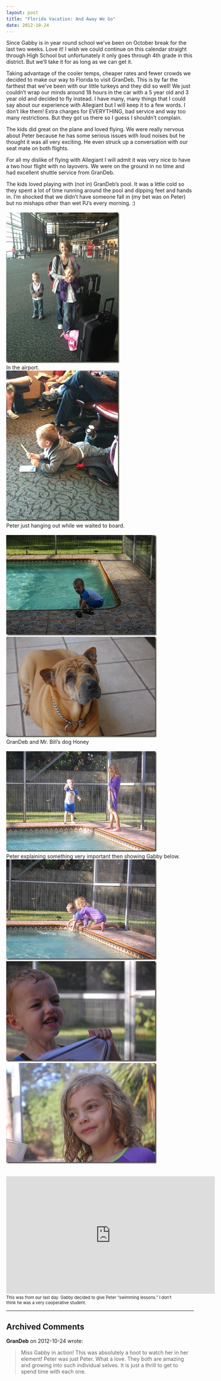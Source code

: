 ```yaml
---
layout: post
title: "Florida Vacation: And Away We Go"
date: 2012-10-24
---
```


<p>Since Gabby is in year round school we’ve been on October break for the last two weeks. Love it! I wish we could continue on this calendar straight through High School but unfortunately it only goes through 4th grade in this district. But we’ll take it for as long as we can get it. </p>  <p>Taking advantage of the cooler temps, cheaper rates and fewer crowds we decided to make our way to Florida to visit GranDeb. This is by far the farthest that we’ve been with our little turkeys and they did so well! We just couldn’t wrap our minds around 18 hours in the car with a 5 year old and 3 year old and decided to fly instead. I have many, many things that I could say about our experience with Allegiant but I will keep it to a few words. I don’t like them! Extra charges for EVERYTHING, bad service and way too many restrictions. But they got us there so I guess I shouldn’t complain. </p>  <p>The kids did great on the plane and loved flying. We were really nervous about Peter because he has some serious issues with loud noises but he thought it was all very exciting. He even struck up a conversation with our seat mate on both flights. </p>  <p>For all my dislike of flying with Allegiant I will admit it was very nice to have a two hour flight with no layovers. We were on the ground in no time and had excellent shuttle service from GranDeb. </p>  <p>The kids loved playing with (not in) GranDeb’s pool. It was a little cold so they spent a lot of time running around the pool and dipping feet and hands in. I’m shocked that we didn’t have someone fall in (my bet was on Peter) but no mishaps other than wet PJ’s every morning. :)   <br />    <br /><a href="/assets/images/fly.jpg" target="_blank"><img style="background-image: none; border-bottom: 0px; border-left: 0px; padding-left: 0px; padding-right: 0px; display: inline; border-top: 0px; border-right: 0px; padding-top: 0px" title="fly" border="0" alt="fly" src="/assets/images/fly_thumb.jpg" width="304" height="404" /></a>    <br />In the airport.    <br /><a href="/assets/images/peter.jpg" target="_blank"><img style="background-image: none; border-bottom: 0px; border-left: 0px; padding-left: 0px; padding-right: 0px; display: inline; border-top: 0px; border-right: 0px; padding-top: 0px" title="peter" border="0" alt="peter" src="/assets/images/peter_thumb.jpg" width="304" height="404" /></a>    <br />Peter just hanging out while we waited to board.&#160; <br />    <br /><a href="/assets/images/DSC_2958.jpg" target="_blank"><img style="background-image: none; border-bottom: 0px; border-left: 0px; margin: 0px; padding-left: 0px; padding-right: 0px; display: inline; border-top: 0px; border-right: 0px; padding-top: 0px" title="DSC_2958" border="0" alt="DSC_2958" src="/assets/images/DSC_2958_thumb.jpg" width="404" height="270" /></a><a href="/assets/images/DSC_2966.jpg" target="_blank"><img style="background-image: none; border-bottom: 0px; border-left: 0px; padding-left: 0px; padding-right: 0px; display: inline; border-top: 0px; border-right: 0px; padding-top: 0px" title="DSC_2966" border="0" alt="DSC_2966" src="/assets/images/DSC_2966_thumb.jpg" width="404" height="270" /></a>    <br />GranDeb and Mr. Bill’s dog Honey    <br />    <br /><a href="/assets/images/DSC_2969.jpg" target="_blank"><img style="background-image: none; border-bottom: 0px; border-left: 0px; margin: 0px; padding-left: 0px; padding-right: 0px; display: inline; border-top: 0px; border-right: 0px; padding-top: 0px" title="DSC_2969" border="0" alt="DSC_2969" src="/assets/images/DSC_2969_thumb.jpg" width="404" height="270" /></a>    <br />Peter explaining something very important then showing Gabby below.    <br /><a href="/assets/images/DSC_2972.jpg" target="_blank"><img style="background-image: none; border-bottom: 0px; border-left: 0px; margin: 0px; padding-left: 0px; padding-right: 0px; display: inline; border-top: 0px; border-right: 0px; padding-top: 0px" title="DSC_2972" border="0" alt="DSC_2972" src="/assets/images/DSC_2972_thumb.jpg" width="404" height="270" /></a><a href="/assets/images/DSC_2974.jpg" target="_blank"><img style="background-image: none; border-bottom: 0px; border-left: 0px; margin: 0px; padding-left: 0px; padding-right: 0px; display: inline; border-top: 0px; border-right: 0px; padding-top: 0px" title="DSC_2974" border="0" alt="DSC_2974" src="/assets/images/DSC_2974_thumb.jpg" width="404" height="270" /></a><a href="/assets/images/DSC_2975.jpg" target="_blank"><img style="background-image: none; border-bottom: 0px; border-left: 0px; margin: 0px; padding-left: 0px; padding-right: 0px; display: inline; border-top: 0px; border-right: 0px; padding-top: 0px" title="DSC_2975" border="0" alt="DSC_2975" src="/assets/images/DSC_2975_thumb.jpg" width="404" height="270" /></a>&#160; <br />    <br />    <div style="padding-bottom: 0px; margin: 0px; padding-left: 0px; padding-right: 0px; display: inline; float: none; padding-top: 0px" id="scid:5737277B-5D6D-4f48-ABFC-DD9C333F4C5D:bb638421-0d33-4d08-97e7-93ba9c124866" class="wlWriterEditableSmartContent"><iframe width="560" height="315" src="https://www.youtube.com/embed/8xBrT8adA98?si=6dt-n291lgHTBZwU" title="YouTube video player" frameborder="0" allow="accelerometer; autoplay; clipboard-write; encrypted-media; gyroscope; picture-in-picture; web-share" referrerpolicy="strict-origin-when-cross-origin" allowfullscreen></iframe><div style="width:448px;clear:both;font-size:.8em">This was from our last day. Gabby decided to give Peter “swimming lessons.” I don’t think he was a very cooperative student.</div></div></p>

---

## Archived Comments

**GranDeb** on 2012-10-24 wrote:

> Miss Gabby in action!  This was absolutely a hoot to watch her in her element!  Peter was just Peter.  What a love.  They both are amazing and growing into such individual selves.  It is just a thrill to get to spend time with each one.
